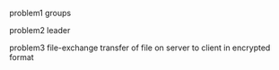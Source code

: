 problem1
groups

problem2
leader

problem3
file-exchange
transfer of file on server to client in encrypted format
